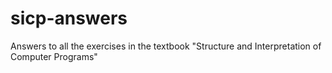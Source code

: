 # sicp-answers
Answers to all the exercises in the textbook "Structure and Interpretation of Computer Programs"
